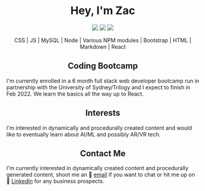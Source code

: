 <h1 align = "center"> Hey, I'm Zac</h1>

<p align= "center">
<img src='https://img.shields.io/github/last-commit/HobbaZ/HobbaZ'>
<img src='https://img.shields.io/github/commit-activity/w/HobbaZ/HobbaZ'>
<img src='https://img.shields.io/github/followers/HobbaZ.svg'>
</p>

<p align = "center">CSS | JS | MySQL | Node | Various NPM modules | Bootstrap | HTML | Markdown | React</p>

<h2 align = "center">Coding Bootcamp</h2>

I'm currently enrolled in a 6 month full stack web developer bootcamp run in partnership with the University of Sydney/Trilogy and I expect to finish in Feb 2022. We learn the basics all the way up to React.  

<h2 align = "center">Interests</h2>
I'm interested in dynamically and procedurally created content and would like to eventually learn about AI/ML and possibly AR/VR tech.

<h2 align = "center">Contact Me</h2>

I'm currently interested in dynamically created content and procedurally generated content, shoot me an 📧 [email](zachobba@gmail.com) if you want to chat or hit me up on 💼 [LinkedIn](https://www.linkedin.com/in/zachary-hobba-52aaa182/) for any business prospects.
